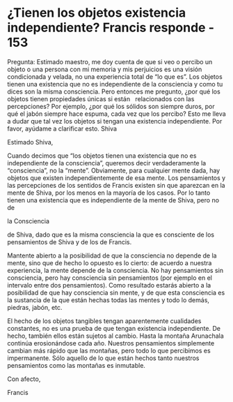 # ¿Tienen los objetos existencia independiente? Francis responde - 153

Pregunta: Estimado maestro, me doy cuenta de que si veo o percibo un objeto o una persona con mi memoria y mis perjuicios es una visi&oacute;n condicionada y velada, no una experiencia total de &ldquo;lo que es&rdquo;. Los objetos tienen una existencia que no es independiente de la consciencia y como tu dices son la misma consciencia. Pero entonces me pregunto, &iquest;por qu&eacute; los objetos tienen propiedades &uacute;nicas si est&aacute;n
&nbsp; 
relacionados con las percepciones? Por ejemplo, &iquest;por qu&eacute; los s&oacute;lidos son siempre duros, por qu&eacute; el jab&oacute;n siempre hace espuma, cada vez que los percibo? Esto me lleva a dudar que tal vez los objetos si tengan una existencia independiente. Por favor, ay&uacute;dame a clarificar esto. Shiva

Estimado Shiva,

Cuando decimos que &ldquo;los objetos tienen una existencia que no es independiente de la consciencia&rdquo;, queremos decir verdaderamente la &ldquo;consciencia&rdquo;, no la &ldquo;mente&rdquo;. Obviamente, para cualquier mente dada, hay objetos que existen independientemente de esa mente. Los pensamientos y las percepciones de los sentidos de Francis existen sin que aparezcan en la mente de Shiva, por los menos en la mayor&iacute;a de los casos. Por lo tanto tienen una existencia que es independiente de la mente de Shiva, pero no de 

la Consciencia

 de Shiva, dado que es la misma consciencia la que es consciente de los pensamientos de Shiva y de los de Francis. 

Mantente abierto a la posibilidad de que la consciencia no depende de la mente, sino que de hecho lo opuesto es lo cierto: de acuerdo a nuestra experiencia, la mente depende de la consciencia. No hay pensamientos sin consciencia, pero hay consciencia sin pensamientos (por ejemplo en el intervalo entre dos pensamientos). Como resultado estar&aacute;s abierto a la posibilidad de que hay consciencia sin mente, y de que esta consciencia es la sustancia de la que est&aacute;n hechas todas las mentes y todo lo dem&aacute;s, piedras, jab&oacute;n, etc. 

El hecho de los objetos tangibles tengan aparentemente cualidades constantes, no es una prueba de que tengan existencia independiente. De hecho, tambi&eacute;n ellos est&aacute;n sujetos al cambio. Hasta la monta&ntilde;a Arunachala contin&uacute;a erosion&aacute;ndose cada a&ntilde;o. Nuestros pensamientos simplemente cambian m&aacute;s r&aacute;pido que las monta&ntilde;as, pero todo lo que percibimos es impermanente. S&oacute;lo aquello de lo que est&aacute;n hechos tanto nuestros pensamientos como las monta&ntilde;as es inmutable.

Con afecto,

Francis

